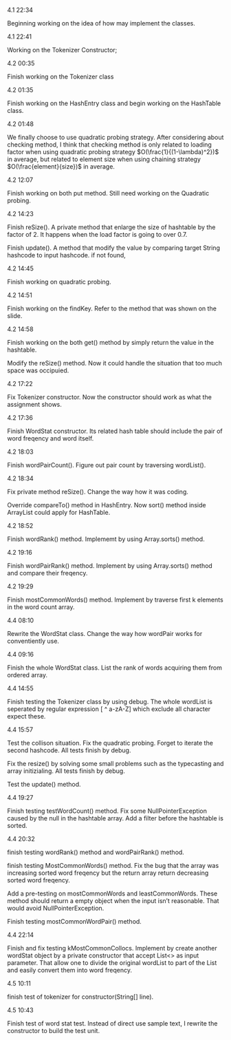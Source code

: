 4.1 22:34

Beginning working on the idea of how may implement the classes. 

4.1 22:41

Working on the Tokenizer Constructor;

4.2 00:35

Finish working on the Tokenizer class

4.2 01:35

Finish working on the HashEntry class and begin working on the HashTable class.

4.2 01:48

We finally choose to use quadratic probing strategy. After considering about checking method, I think that checking method is only related to loading factor when using quadratic probing strategy $O(\frac{1}{(1-\lambda)^2})$ in average, but related to element size when using chaining strategy $O(\frac{element}{size})$ in average. 

4.2 12:07

Finish working on both put method. Still need working on the Quadratic probing.

4.2 14:23

Finish reSize(). A private method that enlarge the size of hashtable by the factor of 2. It happens when the load factor is going to over 0.7.

Finish update(). A method that modify the value by comparing target String hashcode to input hashcode. if not found, 

4.2 14:45

Finish working on quadratic probing.

4.2 14:51

Finish working on the findKey. Refer to the method that was shown on the slide. 

4.2 14:58

Finish working on the both get() method by simply return the value in the hashtable.

Modify the reSize() method. Now it could handle the situation that too much space was occipuied. 

4.2 17:22

Fix Tokenizer constructor. Now the constructor should work as what the assignment shows. 

4.2 17:36

Finish WordStat constructor. Its related hash table should include the pair of word freqency and word itself.

4.2 18:03

Finish wordPairCount(). Figure out pair count by traversing wordList().

4.2 18:34

Fix private method reSize(). Change the way how it was coding. 

Override compareTo() method in HashEntry. Now sort() method inside ArrayList could apply for HashTable. 

4.2 18:52

Finish wordRank() method. Implememt by using Array.sorts() method. 

4.2 19:16

Finish wordPairRank() method. Implement by using Array.sorts() method and compare their freqency. 

4.2 19:29

Finish mostCommonWords() method. Implement by traverse first k elements in the word count array. 

4.4 08:10

Rewrite the WordStat class. Change the way how wordPair works for conventiently use. 

4.4 09:16

Finish the whole WordStat class. List the rank of words acquiring them from ordered array. 

4.4 14:55

Finish testing the Tokenizer class by using debug. The whole wordList is seperated by regular expression [ ^ a-zA-Z] which exclude all character expect these. 

4.4 15:57 

Test the collison situation. Fix the quadratic probing. Forget to iterate the second hashcode. All tests finish by debug.

Fix the resize() by solving some small problems such as the typecasting and array initizialing. All tests finish by debug. 

Test the update() method. 

4.4 19:27

Finish testing testWordCount() method. Fix some NullPointerException caused by the null in the hashtable array. Add a filter before the hashtable is sorted. 

4.4 20:32

finish testing wordRank() method and wordPairRank() method. 

finish testing MostCommonWords() method. Fix the bug that the array was increasing sorted word freqency but the return array return decreasing sorted word freqency. 

Add a pre-testing on mostCommonWords and leastCommonWords. These method should return a empty object when the input isn’t reasonable. That would avoid NullPointerException. 

Finish testing mostCommonWordPair() method. 

4.4 22:14

Finish and fix testing kMostCommonCollocs. Implement by create another wordStat object by a private constructor that accept List<> as input parameter. That allow one to divide the original wordList to part of the List and easily convert them into word freqency. 

4.5 10:11

finish test of tokenizer for constructor(String[] line). 

4.5 10:43

Finish test of word stat test. Instead of direct use sample text, I rewrite the constructor to build the test unit. 







